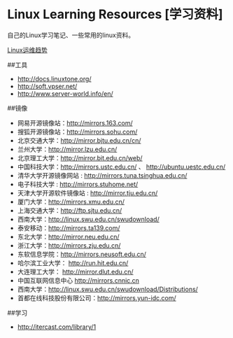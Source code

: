 # Linux Learning Resources [学习资料]

自己的Linux学习笔记、一些常用的linux资料。

[Linux运维趋势](http://os.51cto.com/art/201011/233915.htm)

##工具
* http://docs.linuxtone.org/
* http://soft.vpser.net/
* http://www.server-world.info/en/

##镜像
* 网易开源镜像站：http://mirrors.163.com/ 
* 搜狐开源镜像站：http://mirrors.sohu.com/
* 北京交通大学：http://mirror.bjtu.edu.cn/cn/
* 兰州大学：http://mirror.lzu.edu.cn/ 
* 北京理工大学：http://mirror.bit.edu.cn/web/
* 中国科技大学：http://mirrors.ustc.edu.cn/ 、 http://ubuntu.uestc.edu.cn/
* 清华大学开源镜像网站 : http://mirrors.tuna.tsinghua.edu.cn/
* 电子科技大学 : http://mirrors.stuhome.net/
* 天津大学开源软件镜像站 : http://mirror.tju.edu.cn/
* 厦门大学：http://mirrors.xmu.edu.cn/
* 上海交通大学：http://ftp.sjtu.edu.cn/
* 西南大学：http://linux.swu.edu.cn/swudownload/
* 泰安移动：http://mirrors.ta139.com/
* 东北大学：http://mirror.neu.edu.cn/
* 浙江大学：http://mirrors.zju.edu.cn/
* 东软信息学院：http://mirrors.neusoft.edu.cn/
* 哈尔滨工业大学： http://run.hit.edu.cn/ 
* 大连理工大学： http://mirror.dlut.edu.cn/
* 中国互联网信息中心 http://mirrors.cnnic.cn
* 西南大学：http://linux.swu.edu.cn/swudownload/Distributions/
* 首都在线科技股份有限公司：http://mirrors.yun-idc.com/

##学习
* http://itercast.com/library/1
